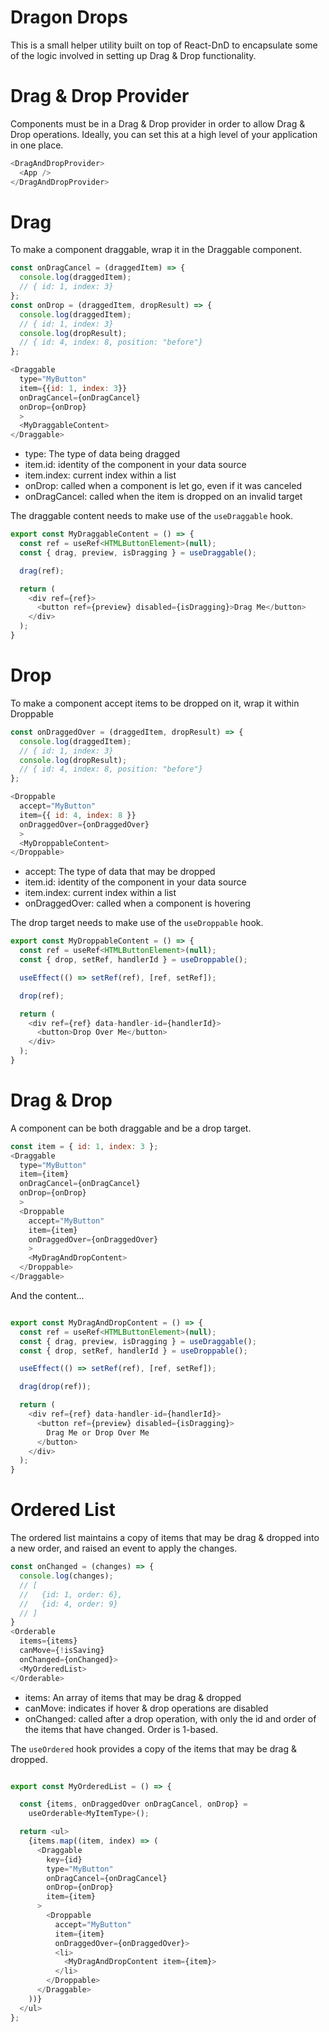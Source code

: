 # Dragon Drops

This is a small helper utility built on top of React-DnD to
encapsulate some of the logic involved in setting up Drag &
Drop functionality.

# Drag & Drop Provider

Components must be in a Drag & Drop provider in order to
allow Drag & Drop operations. Ideally, you can set this at
a high level of your application in one place.

```js
<DragAndDropProvider>
  <App />
</DragAndDropProvider>
```

# Drag

To make a component draggable, wrap it in the Draggable
component.

```js
const onDragCancel = (draggedItem) => {
  console.log(draggedItem);
  // { id: 1, index: 3}
};
const onDrop = (draggedItem, dropResult) => {
  console.log(draggedItem);
  // { id: 1, index: 3}
  console.log(dropResult);
  // { id: 4, index: 8, position: "before"}
};

<Draggable 
  type="MyButton" 
  item={{id: 1, index: 3}}
  onDragCancel={onDragCancel}
  onDrop={onDrop}
  >
  <MyDraggableContent>
</Draggable>
```
- type: The type of data being dragged
- item.id: identity of the component in your data source
- item.index: current index within a list
- onDrop: called when a component is let go, even if it was canceled
- onDragCancel: called when the item is dropped on an invalid target 

The draggable content needs to make use of the `useDraggable` hook.
```js
export const MyDraggableContent = () => {
  const ref = useRef<HTMLButtonElement>(null);
  const { drag, preview, isDragging } = useDraggable();

  drag(ref);

  return ( 
    <div ref={ref}>
      <button ref={preview} disabled={isDragging}>Drag Me</button>
    </div>
  );
}
```
# Drop

To make a component accept items to be dropped on it, wrap it within Droppable

```js
const onDraggedOver = (draggedItem, dropResult) => {
  console.log(draggedItem);
  // { id: 1, index: 3}
  console.log(dropResult);
  // { id: 4, index: 8, position: "before"}
};

<Droppable
  accept="MyButton" 
  item={{ id: 4, index: 8 }}
  onDraggedOver={onDraggedOver}
  >
  <MyDroppableContent>
</Droppable>
```

- accept: The type of data that may be dropped
- item.id: identity of the component in your data source
- item.index: current index within a list
- onDraggedOver: called when a component is hovering

The drop target needs to make use of the `useDroppable` 
hook.

```js
export const MyDroppableContent = () => {
  const ref = useRef<HTMLButtonElement>(null);
  const { drop, setRef, handlerId } = useDroppable();

  useEffect(() => setRef(ref), [ref, setRef]);

  drop(ref);

  return ( 
    <div ref={ref} data-handler-id={handlerId}>
      <button>Drop Over Me</button>
    </div>
  );
}
```

# Drag & Drop

A component can be both draggable and be a drop target.

```js
const item = { id: 1, index: 3 };
<Draggable 
  type="MyButton" 
  item={item}
  onDragCancel={onDragCancel}
  onDrop={onDrop}
  >
  <Droppable
    accept="MyButton" 
    item={item}
    onDraggedOver={onDraggedOver}
    >
    <MyDragAndDropContent>
  </Droppable>
</Draggable>
```
And the content...
```js

export const MyDragAndDropContent = () => {
  const ref = useRef<HTMLButtonElement>(null);
  const { drag, preview, isDragging } = useDraggable();
  const { drop, setRef, handlerId } = useDroppable();

  useEffect(() => setRef(ref), [ref, setRef]);

  drag(drop(ref));

  return ( 
    <div ref={ref} data-handler-id={handlerId}>
      <button ref={preview} disabled={isDragging}>
        Drag Me or Drop Over Me
      </button>
    </div>
  );
}
```
# Ordered List

The ordered list maintains a copy of items that may be drag 
& dropped into a new order, and raised an event to apply the 
changes.

```js
const onChanged = (changes) => {
  console.log(changes);
  // [ 
  //   {id: 1, order: 6}, 
  //   {id: 4, order: 9}
  // ]
}
<Orderable 
  items={items}
  canMove={!isSaving}
  onChanged={onChanged}>
  <MyOrderedList>
</Orderable>
```

- items: An array of items that may be drag & dropped
- canMove: indicates if hover & drop operations are disabled
- onChanged: called after a drop operation, with only the
id and order of the items that have changed. Order is 1-based.

The `useOrdered` hook provides a copy of the items that may 
be drag & dropped.

```js

export const MyOrderedList = () => {

  const {items, onDraggedOver onDragCancel, onDrop} = 
    useOrderable<MyItemType>();

  return <ul>
    {items.map((item, index) => (
      <Draggable
        key={id}
        type="MyButton"
        onDragCancel={onDragCancel}
        onDrop={onDrop}
        item={item}
      >
        <Droppable
          accept="MyButton"
          item={item}
          onDraggedOver={onDraggedOver}>
          <li>
            <MyDragAndDropContent item={item}>
          </li>
        </Droppable>
      </Draggable>
    ))}
  </ul>
};
```